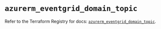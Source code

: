 # `azurerm_eventgrid_domain_topic`

Refer to the Terraform Registry for docs: [`azurerm_eventgrid_domain_topic`](https://registry.terraform.io/providers/hashicorp/azurerm/4.19.0/docs/resources/eventgrid_domain_topic).
